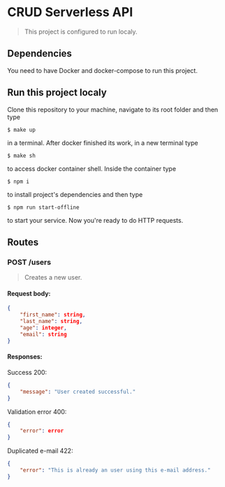 # CRUD Serverless API

> This project is configured to run localy.

## Dependencies

You need to have Docker and docker-compose to run this project.

## Run this project localy

Clone this repository to your machine, navigate to its root folder and then type

```
$ make up
```

in a terminal. After docker finished its work, in a new terminal type

```
$ make sh
```

to access docker container shell. Inside the container type

```
$ npm i
```

to install project's dependencies and then type

```
$ npm run start-offline
```

to start your service. Now you're ready to do HTTP requests.

## Routes

### POST /users

> Creates a new user.

#### Request body:

```json
{
    "first_name": string,
    "last_name": string,
    "age": integer,
    "email": string
}
```

#### Responses:

Success 200:

```json
{
    "message": "User created successful."
}
```

Validation error 400:

```json
{
    "error": error
}
```

Duplicated e-mail 422:

```json
{
    "error": "This is already an user using this e-mail address."
}
```
